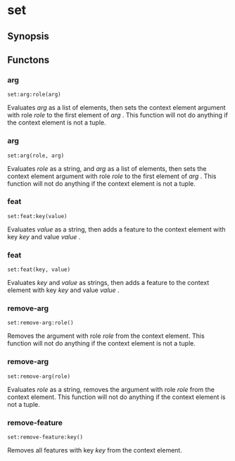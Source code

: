 <h1 class="library">set</h1>

## Synopsis



## Functons

<a name="arg">

### arg

`set:arg:role(arg)`

Evaluates *arg* as a list of elements, then sets the context element argument with role *role* to the first element of *arg* . This function will not do anything if the context element is not a tuple.

<a name="arg">

### arg

`set:arg(role, arg)`

Evaluates *role* as a string, and *arg* as a list of elements, then sets the context element argument with role *role* to the first element of *arg* . This function will not do anything if the context element is not a tuple.

<a name="feat">

### feat

`set:feat:key(value)`

Evaluates *value* as a string, then adds a feature to the context element with key *key* and value *value* .

<a name="feat">

### feat

`set:feat(key, value)`

Evaluates *key* and *value* as strings, then adds a feature to the context element with key *key* and value *value* .

<a name="remove-arg">

### remove-arg

`set:remove-arg:role()`

Removes the argument with role *role* from the context element. This function will not do anything if the context element is not a tuple.

<a name="remove-arg">

### remove-arg

`set:remove-arg(role)`

Evaluates *role* as a string, removes the argument with role *role* from the context element. This function will not do anything if the context element is not a tuple.

<a name="remove-feature">

### remove-feature

`set:remove-feature:key()`

Removes all features with key *key* from the context element.

